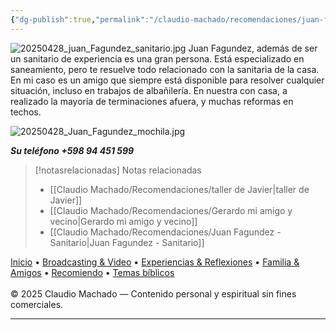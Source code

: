 ```yaml
---
{"dg-publish":true,"permalink":"/claudio-machado/recomendaciones/juan-fagundez-sanitario/","title":"Juan Fagundes - Sanitario","tags":["sanitario"]}
---
```


![20250428_juan_Fagundez_sanitario.jpg](/img/user/07%20-%20Personal/Im%C3%A1genes/20250428_juan_Fagundez_sanitario.jpg)
Juan Fagundez, además de ser un sanitario de experiencia es una gran persona. Está especializado en saneamiento, pero te resuelve todo relacionado con la sanitaria de la casa.
En mi caso es un amigo que siempre está disponible para resolver cualquier situación, incluso en trabajos de albañilería.
En nuestra con casa, a realizado la mayoría de terminaciones afuera, y muchas reformas en techos.

![20250428_Juan_Fagundez_mochila.jpg](/img/user/07%20-%20Personal/Im%C3%A1genes/20250428_Juan_Fagundez_mochila.jpg)

***Su teléfono +598 94 451 599***



> [!notasrelacionadas] Notas relacionadas
> - [[Claudio Machado/Recomendaciones/taller de Javier\|taller de Javier]]
> - [[Claudio Machado/Recomendaciones/Gerardo mi amigo y vecino\|Gerardo mi amigo y vecino]]
> - [[Claudio Machado/Recomendaciones/Juan Fagundez - Sanitario\|Juan Fagundez - Sanitario]]

<div class="pie-simple">
  <a href="https://mis-apuntes-psi.vercel.app/">Inicio</a> •
  <a href="https://mis-apuntes-psi.vercel.app/claudio-machado/brodcasting-and-videos/principial-brodcasting-and-video/">Broadcasting & Video</a> •
  <a href="https://mis-apuntes-psi.vercel.app/claudio-machado/experiencias-and-reflexiones/experiencias-and-reflexiones/">Experiencias & Reflexiones</a> •
  <a href="https://mis-apuntes-psi.vercel.app/claudio-machado/familia-and-amigos/familia-and-amigos/">Familia & Amigos</a> •
  <a href="https://mis-apuntes-psi.vercel.app/claudio-machado/recomendaciones/recomiendo/">Recomiendo</a> •
  <a href="https://mis-apuntes-psi.vercel.app/claudio-machado/temas-biblicos/temas-biblicos/">Temas bíblicos</a>
  <br><br>
  <span class="legal">© 2025 Claudio Machado — Contenido personal y espiritual sin fines comerciales.</span>
</div>

---

